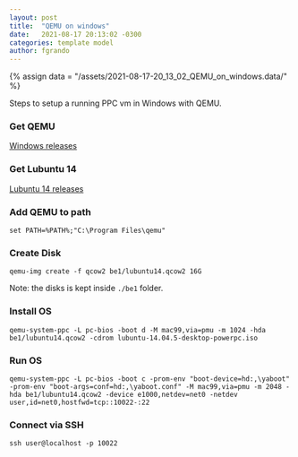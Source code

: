```yaml
---
layout: post
title:  "QEMU on windows"
date:   2021-08-17 20:13:02 -0300
categories: template model
author: fgrando
---
```

{% assign data = "/assets/2021-08-17-20_13_02_QEMU_on_windows.data/" %}

Steps to setup a running PPC vm in Windows with QEMU.

### Get QEMU
[Windows releases](https://qemu.weilnetz.de/w64/)

### Get Lubuntu 14
[Lubuntu 14 releases](http://mirror.datto.com/ubuntu-releases/lubuntu/releases/14.04.4/release/)

### Add QEMU to path
`set PATH=%PATH%;"C:\Program Files\qemu"`

### Create Disk
`qemu-img create -f qcow2 be1/lubuntu14.qcow2 16G`

Note: the disks is kept inside `./be1` folder.

### Install OS
`qemu-system-ppc -L pc-bios -boot d -M mac99,via=pmu -m 1024 -hda be1/lubuntu14.qcow2 -cdrom lubuntu-14.04.5-desktop-powerpc.iso`

### Run OS
`qemu-system-ppc -L pc-bios -boot c -prom-env "boot-device=hd:,\yaboot" -prom-env "boot-args=conf=hd:,\yaboot.conf" -M mac99,via=pmu -m 2048 -hda be1/lubuntu14.qcow2 -device e1000,netdev=net0 -netdev user,id=net0,hostfwd=tcp::10022-:22`

### Connect via SSH
`ssh user@localhost -p 10022`

